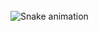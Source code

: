 <br clear="both">

<img src="https://raw.githubusercontent.com/viniciusavelinosantos/viniciusavelinosantos/output/snake.svg" alt="Snake animation" />

###

